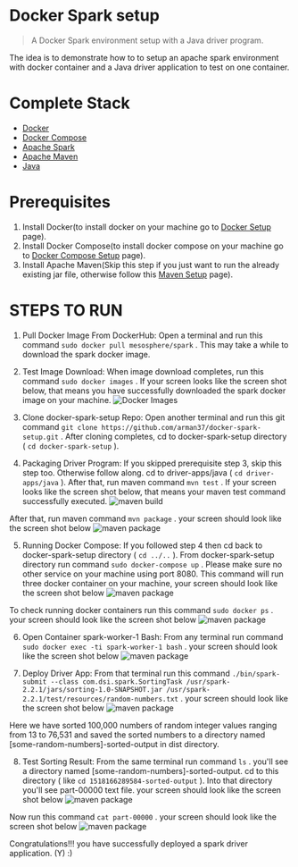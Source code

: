 # Docker Spark setup

> A Docker Spark environment setup with a Java driver program.

The idea is to demonstrate how to to setup an apache spark environment with docker container and a Java driver application to test on one container.


# Complete Stack #

* [Docker](https://www.docker.com)
* [Docker Compose](https://docs.docker.com/compose)
* [Apache Spark](https://spark.apache.org)
* [Apache Maven](https://maven.apache.org)
* [Java](http://www.oracle.com/technetwork/java/index.html)

# Prerequisites #
1. Install Docker(to install docker on your machine go to [Docker Setup](https://www.digitalocean.com/community/tutorials/how-to-install-and-use-docker-on-ubuntu-16-04) page).
2. Install Docker Compose(to install docker compose on your machine go to [Docker Compose Setup](https://www.digitalocean.com/community/tutorials/how-to-install-and-use-docker-compose-on-ubuntu-14-04) page).
3. Install Apache Maven(Skip this step if you just want to run the already existing jar file, otherwise follow this [Maven Setup](https://maven.apache.org/install.html) page).

STEPS TO RUN
========
1. Pull Docker Image From DockerHub: Open a terminal and run this command `sudo docker pull mesosphere/spark` .
This may take a while to download the spark docker image.
2. Test Image Download: When image download completes, run this command `sudo docker images` .
If your screen looks like the screen shot below, that means you have successfully downloaded the spark docker image on your machine.
![Docker Images](/screenshots/sp1.jpg)

3. Clone docker-spark-setup Repo: Open another terminal and run this git command `git clone https://github.com/arman37/docker-spark-setup.git` .
After cloning completes, cd to docker-spark-setup directory ( `cd docker-spark-setup` ).

4. Packaging Driver Program: If you skipped prerequisite step 3, skip this step too. Otherwise follow along.
cd to driver-apps/java ( `cd driver-apps/java` ). After that, run maven command `mvn test` .
If your screen looks like the screen shot below, that means your maven test command successfully executed.
![maven build](/screenshots/sp2.png)

After that, run maven command `mvn package` .
your screen should look like the screen shot below
![maven package](/screenshots/sp3.png)

5. Running Docker Compose: If you followed step 4 then cd back to docker-spark-setup directory ( `cd ../..` ).
From docker-spark-setup directory run command `sudo docker-compose up` . Please make sure no other service on your machine using port 8080.
This command will run three docker container on your machine, your screen should look like the screen shot below
![maven package](/screenshots/sp4.png)

To check running docker containers run this command `sudo docker ps` .
your screen should look like the screen shot below
![maven package](/screenshots/sp5.png)

6. Open Container spark-worker-1 Bash: From any terminal run command `sudo docker exec -ti spark-worker-1 bash` .
your screen should look like the screen shot below
![maven package](/screenshots/sp6.png)

7. Deploy Driver App: From that terminal run this command `./bin/spark-submit --class com.dsi.spark.SortingTask /usr/spark-2.2.1/jars/sorting-1.0-SNAPSHOT.jar /usr/spark-2.2.1/test/resources/random-numbers.txt` .
your screen should look like the screen shot below
![maven package](/screenshots/sp7.png)

Here we have sorted 100,000 numbers of random integer values ranging from 13 to 76,531 and saved the sorted numbers to a directory named [some-random-numbers]-sorted-output in dist directory.

8. Test Sorting Result: From the same terminal run command `ls` .
you'll see a directory named [some-random-numbers]-sorted-output. cd to this directory ( like `cd 1518166289584-sorted-output` ).
Into that directory you'll see part-00000 text file.
your screen should look like the screen shot below
![maven package](/screenshots/sp8.png)

Now run this command `cat part-00000` .
your screen should look like the screen shot below
![maven package](/screenshots/sp9.png)

Congratulations!!! you have successfully deployed a spark driver application. (Y) :)
